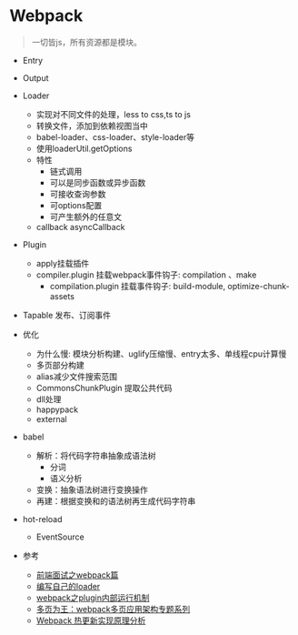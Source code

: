 # Webpack
> 一切皆js，所有资源都是模块。

- Entry
- Output
- Loader
    - 实现对不同文件的处理，less to css,ts to js
    - 转换文件，添加到依赖视图当中
    - babel-loader、css-loader、style-loader等
    - 使用loaderUtil.getOptions
    - 特性
        - 链式调用
        - 可以是同步函数或异步函数
        - 可接收查询参数
        - 可options配置
        - 可产生额外的任意文
    - callback asyncCallback
- Plugin
    - apply挂载插件
    - compiler.plugin 挂载webpack事件钩子: compilation 、make
        - compilation.plugin 挂载事件钩子: build-module, optimize-chunk-assets

- Tapable 发布、订阅事件

- 优化
    - 为什么慢: 模块分析构建、uglify压缩慢、entry太多、单线程cpu计算慢
    - 多页部分构建
    - alias减少文件搜索范围
    - CommonsChunkPlugin 提取公共代码
    - dll处理
    - happypack
    - external

- babel
    - 解析：将代码字符串抽象成语法树
        - 分词
        - 语义分析
    - 变换：抽象语法树进行变换操作
    - 再建：根据变换和的语法树再生成代码字符串

- hot-reload
    - EventSource

- 参考
    - [前端面试之webpack篇](https://juejin.im/post/59cb6307f265da064e1f65b9#heading-5)
    - [编写自己的loader](https://doc.webpack-china.org/contribute/writing-a-loader)
    - [webpack之plugin内部运行机制](https://fengmiaosen.github.io/2017/03/21/webpack-core-code/)
    - [多页为王：webpack多页应用架构专题系列](https://array_huang.coding.me/webpack-book/chapter0/preface.html)
    - [Webpack 热更新实现原理分析](https://zhuanlan.zhihu.com/p/30623057)